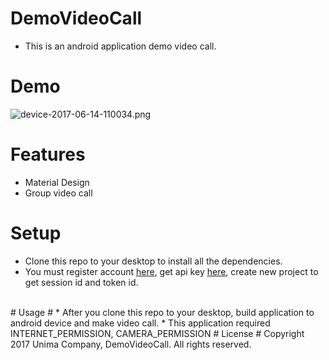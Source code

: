 # DemoVideoCall #

* This is an android application demo video call.

# Demo #

![device-2017-06-14-110034.png](https://bitbucket.org/repo/Lorj4ad/images/912122843-device-2017-06-14-110034.png)

# Features #
* Material Design
* Group video call
# Setup #
* Clone this repo to your desktop to install all the dependencies.
* You must register account [here](https://tokbox.com/), get api key [here](https://tokbox.com/account/#/), create new project to get session id and token id.
<br />
# Usage #
* After you clone this repo to your desktop, build application to android device and make video call.
* This application required INTERNET_PERMISSION, CAMERA_PERMISSION
# License #
Copyright 2017 Unima Company, DemoVideoCall.
All rights reserved.